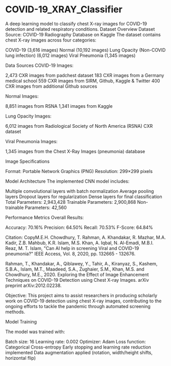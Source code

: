 # COVID-19_XRAY_Classifier
A deep learning model to classify chest X-ray images for COVID-19 detection and related respiratory conditions.
Dataset Overview
Dataset Source: COVID-19 Radiography Database on Kaggle
The dataset contains chest X-ray images across four categories:

COVID-19 (3,616 images)
Normal (10,192 images)
Lung Opacity (Non-COVID lung infection) (6,012 images)
Viral Pneumonia (1,345 images)

Data Sources
COVID-19 Images:

2,473 CXR images from padchest dataset
183 CXR images from a Germany medical school
559 CXR images from SIRM, Github, Kaggle & Twitter
400 CXR images from additional Github sources

Normal Images:

8,851 images from RSNA
1,341 images from Kaggle

Lung Opacity Images:

6,012 images from Radiological Society of North America (RSNA) CXR dataset

Viral Pneumonia Images:

1,345 images from the Chest X-Ray Images (pneumonia) database

Image Specifications

Format: Portable Network Graphics (PNG)
Resolution: 299×299 pixels

Model Architecture
The implemented CNN model includes:

Multiple convolutional layers with batch normalization
Average pooling layers
Dropout layers for regularization
Dense layers for final classification
Total Parameters: 2,943,428
Trainable Parameters: 2,900,868
Non-trainable Parameters: 42,560

Performance Metrics
Overall Results:

Accuracy: 70.16%
Precision: 64.50%
Recall: 70.53%
F-Score: 64.84%



Citation:
CopyM.E.H. Chowdhury, T. Rahman, A. Khandakar, R. Mazhar, M.A. Kadir, Z.B. Mahbub, K.R. Islam, M.S. Khan, A. Iqbal, N. Al-Emadi, M.B.I. Reaz, M. T. Islam, "Can AI help in screening Viral and COVID-19 pneumonia?" IEEE Access, Vol. 8, 2020, pp. 132665 - 132676.

Rahman, T., Khandakar, A., Qiblawey, Y., Tahir, A., Kiranyaz, S., Kashem, S.B.A., Islam, M.T., Maadeed, S.A., Zughaier, S.M., Khan, M.S. and Chowdhury, M.E., 2020. Exploring the Effect of Image Enhancement Techniques on COVID-19 Detection using Chest X-ray Images. arXiv preprint arXiv:2012.02238.

Objective:
This project aims to assist researchers in producing scholarly work on COVID-19 detection using chest X-ray images, contributing to the ongoing efforts to tackle the pandemic through automated screening methods.

Model Training

The model was trained with:

Batch size: 16
Learning rate: 0.002
Optimizer: Adam
Loss function: Categorical Cross-entropy
Early stopping and learning rate reduction implemented
Data augmentation applied (rotation, width/height shifts, horizontal flip)
